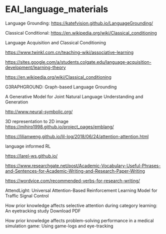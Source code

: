 # EAI_language_materials

Language Grounding:
  https://katefvision.github.io/LanguageGrounding/


Classical Conditional:
  https://en.wikipedia.org/wiki/Classical_conditioning
  
  Language Acquisition and Classical Conditioning
  
  https://www.twinkl.com.cn/teaching-wiki/associative-learning
  
  https://sites.google.com/a/students.colgate.edu/language-acquisition-development/learning-theory
  
  https://en.wikipedia.org/wiki/Classical_conditioning
  
  G3RAPHGROUND: Graph-based Language Grounding
  
  A Generative Model for Joint
Natural Language Understanding and Generation


http://www.neural-symbolic.org/
  

3D representation to 2D image
https://mihirp1998.github.io/project_pages/emblang/


https://lilianweng.github.io/lil-log/2018/06/24/attention-attention.html


language informed RL

https://larel-ws.github.io/


https://www.researchgate.net/post/Academic-Vocabulary-Useful-Phrases-and-Sentences-for-Academic-Writing-and-Research-Paper-Writing

https://wordvice.com/recommended-verbs-for-research-writing/

AttendLight: Universal Attention-Based Reinforcement Learning Model for Traffic Signal Control



How prior knowledge affects selective attention during category learning: An eyetracking study
Download PDF



How prior knowledge affects problem-solving performance in a medical simulation game: Using game-logs and eye-tracking
